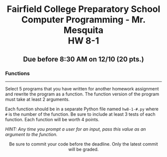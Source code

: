 <h1 align="center">
    Fairfield College Preparatory School<br>
    Computer Programming - Mr. Mesquita<br>
    HW 8-1
</h1>

<h2 align="center">Due before 8:30 AM on 12/10 (20 pts.)</h2>

### Functions

---

Select 5 programs that you have written for another homework assignment and rewrite the program as a function. The function version of the program must take at least 2 arguments. 

Each function should be in a separate Python file named `hw8-1-#.py` where `#` is the number of the function. Be sure to include at least 3 tests of each function. Each function will be worth 4 points.

*HINT: Any time you prompt a user for an input, pass this value as an argument to the function.*

<p align="center">Be sure to commit your code before the deadline. Only the latest commit will be graded.</p>
